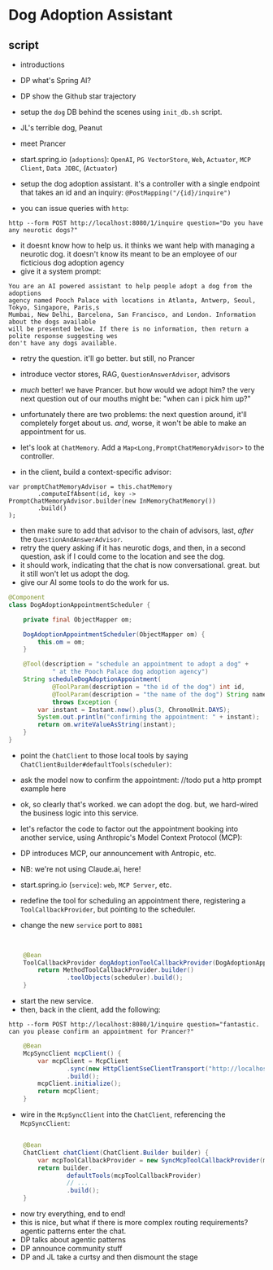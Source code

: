 # Dog Adoption Assistant

## script
- introductions
- DP what's Spring AI?
- DP show the Github star trajectory
- setup the `dog` DB behind the scenes using `init_db.sh` script.
- JL's terrible dog, Peanut
- meet Prancer
- start.spring.io (`adoptions`):  `OpenAI`, `PG VectorStore`, `Web`, `Actuator`, `MCP Client`, `Data JDBC`, (`Actuator`)

- setup the dog adoption assistant. it's a controller with a single endpoint that takes an id and an inquiry: `@PostMapping("/{id}/inquire")`

- you can issue queries with `http`:

```shell
http --form POST http://localhost:8080/1/inquire question="Do you have any neurotic dogs?"
```
- it doesnt know how to help us. it thinks we want help with managing a neurotic dog. it doesn't know its meant to be an employee of our ficticious dog adoption agency
- give it a system prompt:

```text
You are an AI powered assistant to help people adopt a dog from the adoptions
agency named Pooch Palace with locations in Atlanta, Antwerp, Seoul, Tokyo, Singapore, Paris,s
Mumbai, New Delhi, Barcelona, San Francisco, and London. Information about the dogs available 
will be presented below. If there is no information, then return a polite response suggesting wes
don't have any dogs available.
```

- retry the question. it'll go better. but still, no Prancer

- introduce vector stores, RAG, `QuestionAnswerAdvisor`, advisors

- _much_ better! we have Prancer. but how would we adopt him? the very next question out of our mouths might be: "when can i pick him up?"
- unfortunately there are two problems: the next question around, it'll completely forget about us. _and_, worse, it won't be able to make an appointment for us.

- let's look at `ChatMemory`. Add a `Map<Long,PromptChatMemoryAdvisor>` to the controller.
- in the client, build a context-specific advisor:

```        
var promptChatMemoryAdvisor = this.chatMemory
        .computeIfAbsent(id, key -> PromptChatMemoryAdvisor.builder(new InMemoryChatMemory())
        .build()
);
```

- then make sure to add that advisor to the chain of advisors, last, _after_ the `QuestionAndAnswerAdvisor`.
- retry the query asking if it has neurotic dogs, and then, in a second question, ask if I could come to the location and see the dog.
- it should work, indicating that the chat is now conversational. great. but it still won't let us adopt the dog.
- give our AI some tools to do the work for us.

```java
@Component
class DogAdoptionAppointmentScheduler {

    private final ObjectMapper om;

    DogAdoptionAppointmentScheduler(ObjectMapper om) {
        this.om = om;
    }

    @Tool(description = "schedule an appointment to adopt a dog" +
            " at the Pooch Palace dog adoption agency")
    String scheduleDogAdoptionAppointment(
            @ToolParam(description = "the id of the dog") int id,
            @ToolParam(description = "the name of the dog") String name)
            throws Exception {
        var instant = Instant.now().plus(3, ChronoUnit.DAYS);
        System.out.println("confirming the appointment: " + instant);
        return om.writeValueAsString(instant);
    }
}


```

- point the `ChatClient` to those local tools by saying `ChatClientBuilder#defaultTools(scheduler)`:
- ask the model now to confirm the appointment: 
//todo put a http prompt example here

- ok, so clearly that's worked. we can adopt the dog. but, we hard-wired the business logic into this service.
- let's refactor the code to factor out the appointment booking into another service, using Anthropic's Model Context Protocol (MCP):
- DP introduces MCP, our announcement with Antropic, etc.
- NB: we're not using Claude.ai, here!
- start.spring.io (`service`): `web`, `MCP Server`, etc.
- redefine the tool for scheduling an appointment there, registering a `ToolCallbackProvider`, but pointing to the scheduler.
- change the new `service` port to `8081`
```java
    
    
    @Bean
    ToolCallbackProvider dogAdoptionToolCallbackProvider(DogAdoptionAppointmentScheduler scheduler) {
        return MethodToolCallbackProvider.builder()
                .toolObjects(scheduler).build();
    }

```

- start the new service.
- then, back in the client, add the following: 

```shell
http --form POST http://localhost:8080/1/inquire question="fantastic. can you please confirm an appointment for Prancer?"
```

```java
    @Bean
    McpSyncClient mcpClient() {
        var mcpClient = McpClient
                .sync(new HttpClientSseClientTransport("http://localhost:8080"))
                .build();
        mcpClient.initialize();
        return mcpClient;
    } 
```

- wire in the `McpSyncClient` into the `ChatClient`, referencing the `McpSyncClient`:

```java

    @Bean
    ChatClient chatClient(ChatClient.Builder builder) {
        var mcpToolCallbackProvider = new SyncMcpToolCallbackProvider(mcpSyncClient);
        return builder.
                defaultTools(mcpToolCallbackProvider)
                // ... 
                .build();
    }
```

- now try everything, end to end! 
- this is nice, but what if there is more complex routing requirements? agentic patterns enter the chat.
- DP talks about agentic patterns
- DP announce community stuff
- DP and JL take a curtsy and then dismount the stage